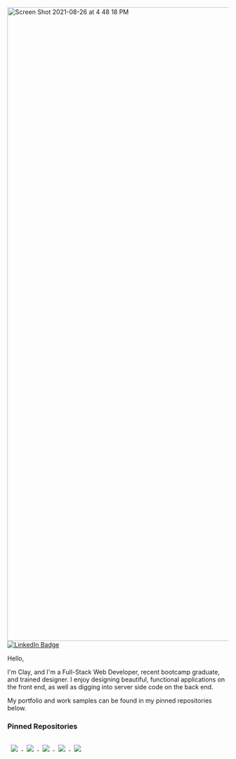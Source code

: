  <img width="1440" alt="Screen Shot 2021-08-26 at 4 48 18 PM" src="https://user-images.githubusercontent.com/80665978/131040696-3a22643d-4d78-489e-ba69-5619e848aaf2.png">

<a href="https://www.linkedin.com/in/clayholland">
<img src="https://camo.githubusercontent.com/5b6f22d22d8701b7cf49ef2526af05b5a17695683a8ced9efda2439591cd0cdf/68747470733a2f2f696d672e736869656c64732e696f2f62616467652f4c696e6b6564496e2d50726f66696c652d696e666f726d6174696f6e616c3f7374796c653d666c6174266c6f676f3d6c696e6b6564696e266c6f676f436f6c6f723d776869746526636f6c6f723d304437364138" alt="LinkedIn Badge" data-canonical-src="https://img.shields.io/badge/LinkedIn-Profile-informational?style=flat&amp;logo=linkedin&amp;logoColor=white&amp;color=0D76A8" style="max-width:100%;">
</a>

Hello,

I'm Clay, and I'm a Full-Stack Web Developer, recent bootcamp graduate, and trained designer. I enjoy designing beautiful, functional applications on the front end, as well as digging into server side code on the back end.

My portfolio and work samples can be found in my pinned repositories below.

### Pinned Repositories

<a href="https://github.com/Claholla/Food-Finders">
  <img align="center" style="margin:1rem 0.5rem" src="https://github-readme-stats.vercel.app/api/pin/?username=claholla&repo=Food-Finders&title_color=ffffff&text_color=c9cacc&icon_color=4AB197&bg_color=1A2B34" />
</a>

<a href="https://github.com/Claholla/Project_2_Purity_Ring">
  <img align="center" style="margin:0.5rem" src="https://github-readme-stats.vercel.app/api/pin/?username=claholla&repo=Project_2_Purity_Ring&title_color=ffffff&text_color=c9cacc&icon_color=4AB197&bg_color=1A2B34" />
</a>

<a href="https://github.com/Claholla/portfolio">
  <img align="center" style="margin:0.5rem" src="https://github-readme-stats.vercel.app/api/pin/?username=claholla&repo=portfolio&title_color=ffffff&text_color=c9cacc&icon_color=4AB197&bg_color=1A2B34" />
</a>

<a href="https://github.com/Claholla/work-day-scheduler">
  <img align="center" style="margin:0.5rem" src="https://github-readme-stats.vercel.app/api/pin/?username=claholla&repo=work-day-scheduler&title_color=ffffff&text_color=c9cacc&icon_color=4AB197&bg_color=1A2B34" />
</a>

<a href="https://github.com/Claholla/weather-dashboard">
  <img align="center" style="margin:0.5rem" src="https://github-readme-stats.vercel.app/api/pin/?username=claholla&repo=weather-dashboard&title_color=ffffff&text_color=c9cacc&icon_color=4AB197&bg_color=1A2B34" />
</a>

<br>
<br>

